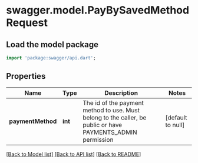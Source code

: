 # swagger.model.PayBySavedMethodRequest

## Load the model package
```dart
import 'package:swagger/api.dart';
```

## Properties
Name | Type | Description | Notes
------------ | ------------- | ------------- | -------------
**paymentMethod** | **int** | The id of the payment method to use. Must belong to the caller, be public or have PAYMENTS_ADMIN permission | [default to null]

[[Back to Model list]](../README.md#documentation-for-models) [[Back to API list]](../README.md#documentation-for-api-endpoints) [[Back to README]](../README.md)


